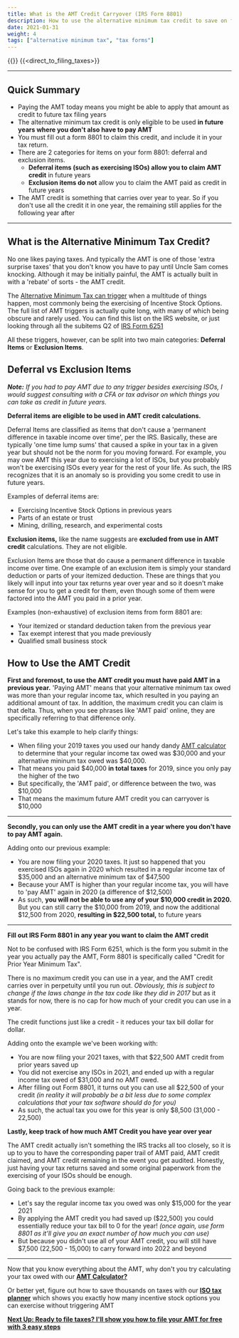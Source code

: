 ```yaml
---
title: What is the AMT Credit Carryover (IRS Form 8801)
description: How to use the alternative minimum tax credit to save on future tax returns
date: 2021-01-31
weight: 4
tags: ["alternative minimum tax", "tax forms"]
---
```

{{<disclaimer>}}
{{<direct_to_filing_taxes>}}

------------------

Quick Summary
---

- Paying the AMT today means you might be able to apply that amount as credit to future tax filing years
- The alternative minimum tax credit is only eligible to be used **in future years where you don't also have to pay AMT**
- You must fill out a form 8801 to claim this credit, and include it in your tax return.
- There are 2 categories for items on your form 8801: deferral and exclusion items. 
	- **Deferral items (such as exercising ISOs) allow you to claim AMT credit** in future years 
	- **Exclusion items do not** allow you to claim the AMT paid as credit in future years
- The AMT credit is something that carries over year to year. So if you don't use all the credit it in one year, the remaining still applies for the following year after

------------------

What is the Alternative Minimum Tax Credit?
---

No one likes paying taxes. And typically the AMT is one of those 'extra surprise taxes' that you don't know you have to pay until Uncle Sam comes knocking. Although it may be initially painful, the AMT is actually built in with a 'rebate' of sorts - the AMT credit.

The [Alternative Minimum Tax can trigger](/articles/what-is-the-alternative-minimum-tax/) when a multitude of things happen, most commonly being the exercising of Incentive Stock Options. The full list of AMT triggers is actually quite long, with many of which being obscure and rarely used. You can find this list on the IRS website, or just looking through all the subitems Q2 of [IRS Form 6251](https://www.irs.gov/pub/irs-pdf/f6251.pdf)

All these triggers, however, can be split into two main categories: **Deferral Items** or **Exclusion Items**.

Deferral vs Exclusion Items
---

***Note:** If you had to pay AMT due to any trigger besides exercising ISOs, I would suggest consulting with a CFA or tax advisor on which things you can take as credit in future years.*

**Deferral items are eligible to be used in AMT credit calculations.**

Deferral Items are classified as items that don't cause a 'permanent difference in taxable income over time', per the IRS. Basically, these are typically 'one time lump sums' that caused a spike in your tax in a given year but should not be the norm for you moving forward. For example, you may owe AMT this year due to exercising a lot of ISOs, but you probably won't be exercising ISOs every year for the rest of your life. As such, the IRS recognizes that it is an anomaly so is providing you some credit to use in future years.

Examples of deferral items are:
- Exercising Incentive Stock Options in previous years
- Parts of an estate or trust
- Mining, drilling, research, and experimental costs

**Exclusion items,** like the name suggests are **excluded from use in AMT credit** calculations. They are not eligible.

Exclusion Items are those that do cause a permanent difference in taxable income over time. One example of an exclusion item is simply your standard deduction or parts of your itemized deduction. These are things that you likely will input into your tax returns year over year and so it doesn't make sense for you to get a credit for them, even though some of them were factored into the AMT you paid in a prior year.

Examples (non-exhaustive) of exclusion items from form 8801 are:
- Your itemized or standard deduction taken from the previous year
- Tax exempt interest that you made previously
- Qualified small business stock

How to Use the AMT Credit
---

**First and foremost, to use the AMT credit you must have paid AMT in a previous year.** 'Paying AMT' means that your alternative minimum tax owed was more than your regular income tax, which resulted in you paying an additional amount of tax. In addition, the maximum credit you can claim is that delta. Thus, when you see phrases like 'AMT paid' online, they are specifically referring to that difference only.

Let's take this example to help clarify things:
- When filing your 2019 taxes you used our handy dandy [AMT calculator](/amt-calculator/) to determine that your regular income tax owed was $30,000 and your alternative mininum tax owed was $40,000.
- That means you paid $40,000 **in total taxes** for 2019, since you only pay the higher of the two
- But specifically, the 'AMT paid', or difference between the two, was $10,000
- That means the maximum future AMT credit you can carryover is $10,000

------------------

**Secondly, you can only use the AMT credit in a year where you don't have to pay AMT again.**

Adding onto our previous example:
- You are now filing your 2020 taxes. It just so happened that you exercised ISOs again in 2020 which resulted in a regular income tax of $35,000 and an alternative minimum tax of $47,500
- Because your AMT is higher than your regular income tax, you will have to 'pay AMT' again in 2020 (a difference of $12,500)
- As such, **you will not be able to use any of your $10,000 credit in 2020.** But you can still carry the $10,000 from 2019, and now the additional $12,500 from 2020, **resulting in $22,500 total,** to future years

------------------

**Fill out IRS Form 8801 in any year you want to claim the AMT credit**

Not to be confused with IRS Form 6251, which is the form you submit in the year you actually pay the AMT, Form 8801 is specifically called "Credit for Prior Year Minimum Tax".

There is no maximum credit you can use in a year, and the AMT credit carries over in perpetuity until you run out. *Obviously, this is subject to change if the laws change in the tax code like they did in 2017* but as it stands for now, there is no cap for how much of your credit you can use in a year. 

The credit functions just like a credit - it reduces your tax bill dollar for dollar.

Adding onto the example we've been working with:
- You are now filing your 2021 taxes, with that $22,500 AMT credit from prior years saved up
- You did not exercise any ISOs in 2021, and ended up with a regular income tax owed of $31,000 and no AMT owed.
- After filling out Form 8801, it turns out you can use all $22,500 of your credit *(in reality it will probably be a bit less due to some complex calculations that your tax software should do for you)*
- As such, the actual tax you owe for this year is only $8,500 (31,000 - 22,500)

**Lastly, keep track of how much AMT Credit you have year over year**

The AMT credit actually isn't something the IRS tracks all too closely, so it is up to you to have the corresponding paper trail of AMT paid, AMT credit claimed, and AMT credit remaining in the event you get audited. Honestly, just having your tax returns saved and some original paperwork from the exercising of your ISOs should be enough.

Going back to the previous example:
- Let's say the regular income tax you owed was only $15,000 for the year 2021
- By applying the AMT credit you had saved up ($22,500) you could essentially reduce your tax bill to 0 for the year! *(once again, use form 8801 as it'll give you an exact number of how much you can use)*
- But because you didn't use all of your AMT credit, you will still have $7,500 (22,500 - 15,000) to carry forward into 2022 and beyond

------------------

Now that you know everything about the AMT, why don't you try calculating your tax owed with our **[AMT Calculator?](/amt-calculator)** 

Or better yet, figure out how to save thousands on taxes with our **[ISO tax planner](/iso-tax-planner/)** which shows you exactly how many incentive stock options you can exercise without triggering AMT

**[Next Up: Ready to file taxes? I\'ll show you how to file your AMT for free with 3 easy steps](/filing_taxes/how_to_file_taxes_for_amt)**
